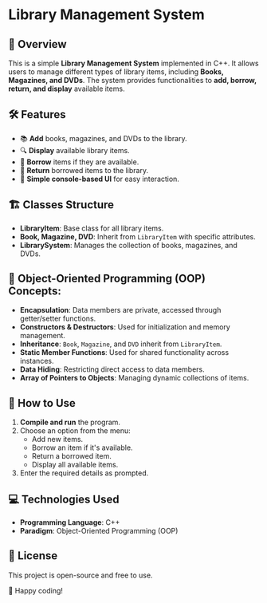 # Library Management System

## 📌 Overview
This is a simple **Library Management System** implemented in C++. It allows users to manage different types of library items, including **Books, Magazines, and DVDs**. The system provides functionalities to **add, borrow, return, and display** available items.

## 🛠 Features
- 📚 **Add** books, magazines, and DVDs to the library.
- 🔍 **Display** available library items.
- 📖 **Borrow** items if they are available.
- 🔄 **Return** borrowed items to the library.
- 🚀 **Simple console-based UI** for easy interaction.

## 🏗 Classes Structure
- **LibraryItem**: Base class for all library items.
- **Book, Magazine, DVD**: Inherit from `LibraryItem` with specific attributes.
- **LibrarySystem**: Manages the collection of books, magazines, and DVDs.

## 🚀 **Object-Oriented Programming (OOP) Concepts:**  
  - **Encapsulation**: Data members are private, accessed through getter/setter functions.  
  - **Constructors & Destructors**: Used for initialization and memory management.  
  - **Inheritance**: `Book`, `Magazine`, and `DVD` inherit from `LibraryItem`.  
  - **Static Member Functions**: Used for shared functionality across instances.  
  - **Data Hiding**: Restricting direct access to data members.  
  - **Array of Pointers to Objects**: Managing dynamic collections of items.  

## 🔧 How to Use
1. **Compile and run** the program.
2. Choose an option from the menu:
   - Add new items.
   - Borrow an item if it's available.
   - Return a borrowed item.
   - Display all available items.
3. Enter the required details as prompted.

## 💻 Technologies Used
- **Programming Language**: C++
- **Paradigm**: Object-Oriented Programming (OOP)

## 📜 License
This project is open-source and free to use.

🚀 Happy coding!

